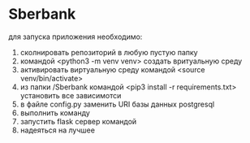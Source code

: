 # Sberbank
для запуска приложения необходимо:
1) сколнировать репозиторий в любую пустую папку
2) командой <python3 -m venv venv> создать вритуальную среду
3) активировать виртуальную среду командой <source venv/bin/activate>
4) из папки /Sberbank командой <pip3 install -r requirements.txt> установить все зависимотси
5) в файле config.py заменить URI базы данных postgresql
6) выполнить команду <export FLASK_APP=tasks.py>
7) запустить flask сервер командой <flask run>
8) надеяться на лучшее

